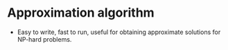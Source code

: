 # Approximation algorithm

-   Easy to write, fast to run, useful for obtaining approximate solutions for NP-hard problems.

